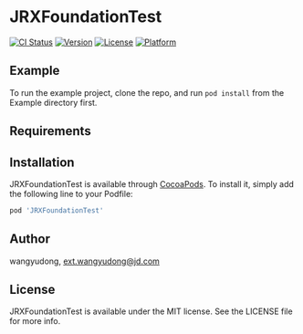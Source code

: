 # JRXFoundationTest

[![CI Status](https://img.shields.io/travis/wangyudong/JRXFoundationTest.svg?style=flat)](https://travis-ci.org/wangyudong/JRXFoundationTest)
[![Version](https://img.shields.io/cocoapods/v/JRXFoundationTest.svg?style=flat)](https://cocoapods.org/pods/JRXFoundationTest)
[![License](https://img.shields.io/cocoapods/l/JRXFoundationTest.svg?style=flat)](https://cocoapods.org/pods/JRXFoundationTest)
[![Platform](https://img.shields.io/cocoapods/p/JRXFoundationTest.svg?style=flat)](https://cocoapods.org/pods/JRXFoundationTest)

## Example

To run the example project, clone the repo, and run `pod install` from the Example directory first.

## Requirements

## Installation

JRXFoundationTest is available through [CocoaPods](https://cocoapods.org). To install
it, simply add the following line to your Podfile:

```ruby
pod 'JRXFoundationTest'
```

## Author

wangyudong, ext.wangyudong@jd.com

## License

JRXFoundationTest is available under the MIT license. See the LICENSE file for more info.
